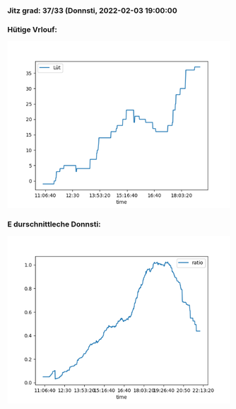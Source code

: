 ### Jitz grad: 37/33 (Donnsti, 2022-02-03 19:00:00

### Hütige Vrlouf:
![Graph](Today.png)

### E durschnittleche Donnsti:
![Graph](Donnsti.png)